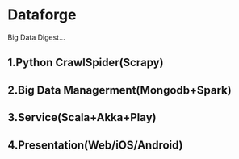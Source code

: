 # Dataforge
Big Data Digest...
## 1.Python CrawlSpider(Scrapy)
## 2.Big Data Managerment(Mongodb+Spark)
## 3.Service(Scala+Akka+Play)
## 4.Presentation(Web/iOS/Android)
